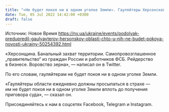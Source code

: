 ```yaml
---
title: "«Не будет покоя ни в одном уголке Земли». Гауляйтеры Херсонской области каждый день должны просыпаться в страхе — Подоляк"
date: Tue, 05 Jul 2022 14:42:00 +0300
draft: false
---
```

Источник: Новое Время https://nv.ua/ukraine/events/podolyak-predupredil-gaulyayterov-hersonskoy-oblasti-chto-u-nih-ne-budet-pokoya-novosti-ukrainy-50254392.html


«Херсонщина. Банальный захват территории. Самопровозглашенное „правительство“ из граждан России и работников ФСБ. Рейдерство в бизнесе. Воровство зерна», — написал он в Twitter.

По его словам, гауляйтерам не будет покоя ни в одном уголке Земли.

«Гауляйтеры области ежедневно должны просыпаться в страхе — им не будет покоя ни в одном уголке Земли вплоть до получения приговора суда», — сказал он.

Присоединяйтесь к нам в соцсетях Facebook, Telegram и Instagram.
